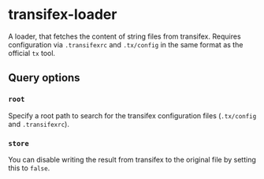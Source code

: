 # transifex-loader
A loader, that fetches the content of string files from transifex. Requires
configuration via `.transifexrc` and `.tx/config` in the same format as the
official `tx` tool.

## Query options

### `root`
Specify a root path to search for the transifex configuration files (`.tx/config`
and `.transifexrc`).

### `store`
You can disable writing the result from transifex to the original file by setting
this to `false`.
